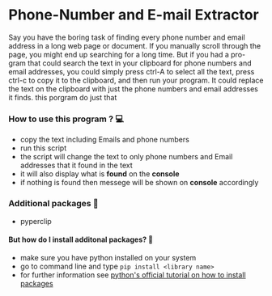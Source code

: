 # Phone-Number and E-mail Extractor
Say you have the boring task of finding every phone number and email address in a long web page or document. If you manually scroll through the page, you might end up searching for a long time. But if you had a pro- gram that could search the text in your clipboard for phone numbers and email addresses, you could simply press ctrl-A to select all the text, press ctrl-c to copy it to the clipboard, and then run your program. It could replace the text on the clipboard with just the phone numbers and email addresses it finds. this porgram do just that 

### How to use this program ? 💻
- copy the text including Emails and phone numbers 
- run this script
- the script will change the text to only phone numbers and Email addresses that it found in the text
- it will also display what is **found** on the **console**
- if nothing is found then messege will be shown on **console** accordingly

### Additional packages 📝
- pyperclip

#### But how do I install additonal packages? 🤨
- make sure you have python installed on your system
- go to command line and type ```pip install <library name>```
- for further information see [python's official tutorial on how to install packages](https://packaging.python.org/tutorials/installing-packages/)

